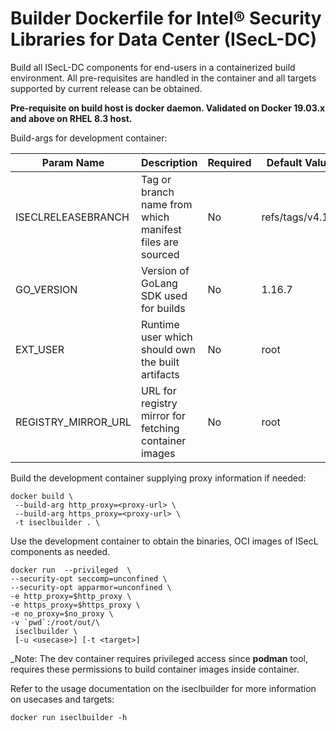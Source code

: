 # Builder Dockerfile for Intel® Security Libraries for Data Center (ISecL-DC)

Build all ISecL-DC components for end-users in a containerized build environment. All pre-requisites are handled in the container and all targets supported by current release can be obtained.

**Pre-requisite on build host is docker daemon. Validated on Docker 19.03.x and above on RHEL 8.3 host.**

Build-args for development container:

Param Name          | Description                                              | Required | Default Value
------------------- | -------------------------------------------------------- | -------- | ----------------
ISECLRELEASEBRANCH  | Tag or branch name from which manifest files are sourced | No       | refs/tags/v4.1.1
GO_VERSION          | Version of GoLang SDK used for builds                    | No       | 1.16.7
EXT_USER            | Runtime user which should own the built artifacts        | No       | root
REGISTRY_MIRROR_URL | URL for registry mirror for fetching container images    | No       | root

Build the development container supplying proxy information if needed:

```shell
docker build \
 --build-arg http_proxy=<proxy-url> \
 --build-arg https_proxy=<proxy-url> \
 -t iseclbuilder . \
```

Use the development container to obtain the binaries, OCI images of ISecL components as needed.

```shell
docker run  --privileged  \         
--security-opt seccomp=unconfined \
--security-opt apparmor=unconfined \
-e http_proxy=$http_proxy \
-e https_proxy=$https_proxy \
-e no_proxy=$no_proxy \
-v `pwd`:/root/out/\
 iseclbuilder \
 [-u <usecase>] [-t <target>]
```

_Note: The dev container requires privileged access since **podman** tool, requires these permissions to build container images inside container.

Refer to the usage documentation on the iseclbuilder for more information on usecases and targets:

```shell
docker run iseclbuilder -h
```
